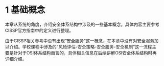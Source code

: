 # 1 基础概念

本章从系统的角度，介绍安全体系结构中涉及的一些基本概念。具体内容主要参考CISSP官方指南中的定义进行整理。

由于CISSP相关参考中没有出现“安全服务”这一概念，在本章中没有对安全服务加以介绍。学校课程中涉及的“风险评估-安全策略-安全服务-安全机制”这一流程主要是针对于OSI体系结构而言的，具体相关信息在后续讲解OSI安全体系结构时再详细介绍。
